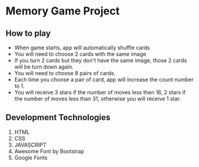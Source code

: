 # Memory Game Project

## How to play

 - When game starts, app will automatically shuffle cards
 - You will need to choose 2 cards with the same image
 - If you turn 2 cards but they don't have the same image, those 2 cards will be turn down again.
 - You will need to choose 8 pairs of cards.
 - Each time you choose a pair of card, app will increase the count number to 1.
 - You will receive 3 stars if the number of moves less then 16, 2 stars if the number of moves less than 31, otherwise you will receive 1 star.
 

 ## Development Technologies
 1. HTML
 2. CSS
 3. JAVASCRIPT
 4. Awesome Font by Bootstrap
 5. Google Fonts